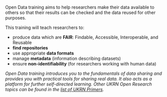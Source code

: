 Open Data training aims to help researchers make their data available to others so that their results can be checked and the data reused for other purposes.

This training will teach researchers to:
* produce data which are **FAIR**: Findable, Accessible, Interoperable, and Reusable
* **find repositories**
* use appropriate **data formats**
* manage **metadata** (information describing datasets)
* ensure **non-identifiability** (for researchers working with human data)

_Open Data training introduces you to the fundamentals of data sharing and
provides you with practical tools for sharing real data. It also acts as a
platform for further self-directed learning.
Other UKRN Open Research topics can be found in the [list of UKRN Primers](https://ukrn.org/primers/)._

